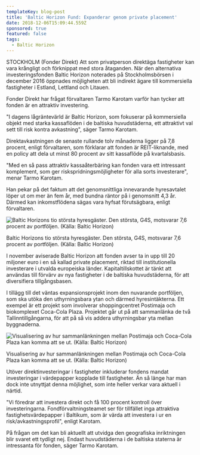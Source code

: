 ```yaml
---
templateKey: blog-post
title: 'Baltic Horizon Fund: Expanderar genom private placement'
date: 2018-12-06T15:09:44.559Z
sponsored: true
featured: false
tags:
  - Baltic Horizon
---
```

STOCKHOLM (Fonder Direkt) Att som privatperson direktäga fastigheter kan vara krångligt och förknippat med stora åtaganden. När den alternativa investeringsfonden Baltic Horizon noterades på Stockholmsbörsen i december 2016 öppnades möjligheten att bli indirekt ägare till kommersiella fastigheter i Estland, Lettland och Litauen.

Fonder Direkt har frågat förvaltaren Tarmo Karotam varför han tycker att fonden är en attraktiv investering.

"I dagens lågräntevärld är Baltic Horizon, som fokuserar på kommersiella objekt med starka kassaflöden i de baltiska huvudstäderna, ett attraktivt val sett till risk kontra avkastning", säger Tarmo Karotam.

Direktavkastningen de senaste rullande tolv månaderna ligger på 7,8 procent, enligt förvaltaren, som förklarar att fonden är REIT-liknande, med en policy att dela ut minst 80 procent av sitt kassaflöde på kvartalsbasis.

"Med en så pass attraktiv kassaåterbäring kan fonden vara ett intressant komplement, som ger riskspridningsmöjligheter för alla sorts investerare", menar Tarmo Karotam.

Han pekar på det faktum att det genomsnittliga innevarande hyresavtalet löper ut om mer än fem år, med bundna räntor på i genomsnitt 4,3 år. Därmed kan inkomstflödena sägas vara hyfsat förutsägbara, enligt förvaltaren.

![Baltic Horizons tio största hyresgäster. Den största, G4S, motsvarar 7,6 procent av portföljen. (Källa: Baltic Horizon)](/img/29.png)

<span class="image-caption">Baltic Horizons tio största hyresgäster. Den största, G4S, motsvarar 7,6 procent av portföljen. (Källa: Baltic Horizon)</span>

I november aviserade Baltic Horizon att fonden avser ta in upp till 20 miljoner euro i en så kallad private placement, riktad till institutionella investerare i utvalda europeiska länder. Kapitaltillskottet är tänkt att användas till förvärv av nya fastigheter i de baltiska huvudstäderna, för att diversifiera tillgångsbasen.

I tillägg till det väntas expansionsprojekt inom den nuvarande portföljen, som ska utöka den uthyrningsbara ytan och därmed hyresintäkterna. Ett exempel är ett projekt som involverar shoppingcentret Postimaja och biokomplexet Coca-Cola Plaza. Projektet går ut på att sammanlänka de två Tallinntillgångarna, för att på så vis addera uthyrningsbar yta mellan byggnaderna.

![Visualisering av hur sammanlänkningen mellan Postimaja och Coca-Cola Plaza kan komma att se ut. (Källa: Baltic Horizon)](/img/30.png)

<span class="image-caption">Visualisering av hur sammanlänkningen mellan Postimaja och Coca-Cola Plaza kan komma att se ut. (Källa: Baltic Horizon)</span>

Utöver direktinvesteringar i fastigheter inkluderar fondens mandat investeringar i värdepapper kopplade till fastigheter. Än så länge har man dock inte utnyttjat denna möjlighet, som inte heller verkar vara aktuell i närtid.

"Vi föredrar att investera direkt och få 100 procent kontroll över investeringarna. Fondförvaltningsteamet ser för tillfället inga attraktiva fastighetsvärdepapper i Baltikum, som är värda att investera i ur en risk/avkastningsprofil", enligt Karotam.

På frågan om det kan bli aktuellt att utvidga den geografiska inriktningen blir svaret ett tydligt nej. Endast huvudstäderna i de baltiska staterna är intressanta för fonden, säger Tarmo Karotam.
